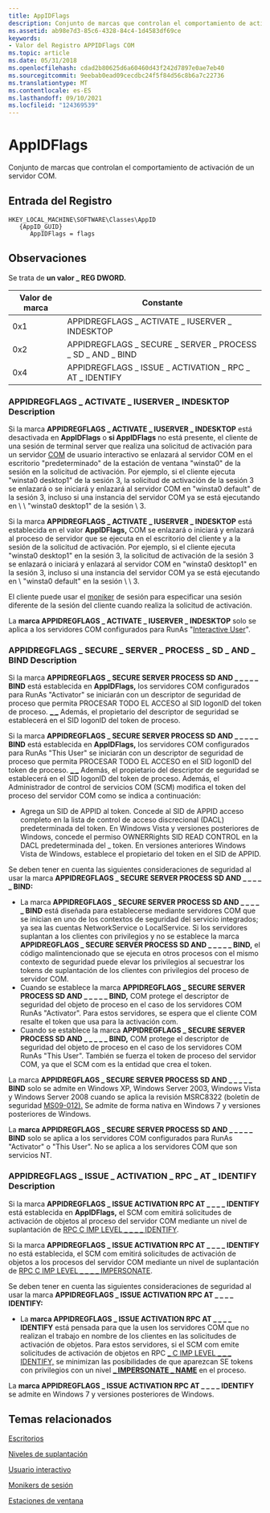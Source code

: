 ```yaml
---
title: AppIDFlags
description: Conjunto de marcas que controlan el comportamiento de activación de un servidor COM.
ms.assetid: ab98e7d3-85c6-4328-84c4-1d4583df69ce
keywords:
- Valor del Registro APPIDFlags COM
ms.topic: article
ms.date: 05/31/2018
ms.openlocfilehash: cdad2b80625d6a60460d43f242d7897e0ae7eb40
ms.sourcegitcommit: 9eebab0ead09cecdbc24f5f84d56c8b6a7c22736
ms.translationtype: MT
ms.contentlocale: es-ES
ms.lasthandoff: 09/10/2021
ms.locfileid: "124369539"
---
```

# <a name="appidflags"></a>AppIDFlags

Conjunto de marcas que controlan el comportamiento de activación de un servidor COM.

## <a name="registry-entry"></a>Entrada del Registro

```
HKEY_LOCAL_MACHINE\SOFTWARE\Classes\AppID
   {AppID_GUID}
      AppIDFlags = flags
```

## <a name="remarks"></a>Observaciones

Se trata de **un valor \_ REG DWORD.**



| Valor de marca | Constante                                              |
|------------|-------------------------------------------------------|
| 0x1        | APPIDREGFLAGS \_ ACTIVATE \_ IUSERVER \_ INDESKTOP          |
| 0x2        | APPIDREGFLAGS \_ SECURE \_ SERVER \_ PROCESS \_ SD \_ AND \_ BIND |
| 0x4        | APPIDREGFLAGS \_ ISSUE \_ ACTIVATION \_ RPC \_ AT \_ IDENTIFY   |



 

### <a name="appidregflags_activate_iuserver_indesktop-description"></a>APPIDREGFLAGS \_ ACTIVATE \_ IUSERVER \_ INDESKTOP Description

Si la marca **APPIDREGFLAGS \_ ACTIVATE \_ IUSERVER \_ INDESKTOP** está desactivada en **AppIDFlags** o **si AppIDFlags** no está presente, el cliente de una sesión de terminal server que realiza una solicitud de activación para un servidor [COM](interactive-user.md) de usuario interactivo se enlazará al servidor COM en el escritorio "predeterminado" de la estación de ventana "winsta0" [](/windows/desktop/winstation/window-stations) de la sesión en la solicitud de activación. Por ejemplo, si el cliente ejecuta "winsta0 desktop1" de la sesión 3, la solicitud de activación de la sesión 3 se enlazará o se iniciará y enlazará al servidor COM en "winsta0 default" de la sesión 3, incluso si una instancia del servidor COM ya se está ejecutando en \\ \\ "winsta0 desktop1" de la sesión \\ 3.

Si la marca **APPIDREGFLAGS \_ ACTIVATE \_ IUSERVER \_ INDESKTOP** está establecida en el valor **AppIDFlags,** COM se enlazará o iniciará y enlazará al proceso de servidor que se ejecuta en el escritorio del cliente y a la sesión de la solicitud de activación. Por ejemplo, si el cliente ejecuta "winsta0 desktop1" en la sesión 3, la solicitud de activación de la sesión 3 se enlazará o iniciará y enlazará al servidor COM en "winsta0 desktop1" en la sesión 3, incluso si una instancia del servidor COM ya se está ejecutando en \\ "winsta0 default" en la sesión \\ \\ 3.

El cliente puede usar el [moniker](/windows/desktop/TermServ/session-monikers) de sesión para especificar una sesión diferente de la sesión del cliente cuando realiza la solicitud de activación.

La **marca APPIDREGFLAGS \_ ACTIVATE \_ IUSERVER \_ INDESKTOP** solo se aplica a los servidores COM configurados para RunAs "[Interactive User](interactive-user.md)".

### <a name="appidregflags_secure_server_process_sd_and_bind-description"></a>APPIDREGFLAGS \_ SECURE \_ SERVER \_ PROCESS \_ SD \_ AND \_ BIND Description

Si la marca **APPIDREGFLAGS \_ SECURE SERVER PROCESS SD AND \_ \_ \_ \_ \_ BIND** está establecida en **AppIDFlags,** los servidores COM configurados para RunAs "Activator" se iniciarán con un descriptor de seguridad de proceso que permita PROCESAR TODO EL ACCESO al SID logonID del token de proceso. [ \_ \_](/windows/desktop/ProcThread/process-security-and-access-rights) Además, el propietario del descriptor de seguridad se establecerá en el SID logonID del token de proceso.

Si la marca **APPIDREGFLAGS \_ SECURE SERVER PROCESS SD AND \_ \_ \_ \_ \_ BIND** está establecida en **AppIDFlags,** los servidores COM configurados para RunAs "This User" se iniciarán con un descriptor de seguridad de proceso que permita PROCESAR TODO EL ACCESO en el SID logonID del token de proceso. [ \_ \_](/windows/desktop/ProcThread/process-security-and-access-rights) Además, el propietario del descriptor de seguridad se establecerá en el SID logonID del token de proceso. Además, el Administrador de control de servicios COM (SCM) modifica el token del proceso del servidor COM como se indica a continuación:

-   Agrega un SID de APPID al token. Concede al SID de APPID acceso completo en la lista de control de acceso discrecional (DACL) predeterminada del token. En Windows Vista y versiones posteriores de Windows, concede el permiso OWNERRights SID READ CONTROL en la DACL predeterminada del \_ token. En versiones anteriores Windows Vista de Windows, establece el propietario del token en el SID de APPID.

Se deben tener en cuenta las siguientes consideraciones de seguridad al usar la marca **APPIDREGFLAGS \_ SECURE SERVER PROCESS SD AND \_ \_ \_ \_ \_ BIND:**

-   La marca **APPIDREGFLAGS \_ SECURE SERVER PROCESS SD AND \_ \_ \_ \_ \_ BIND** está diseñada para establecerse mediante servidores COM que se inician en uno de los contextos de seguridad del servicio integrados; ya sea las cuentas NetworkService o LocalService. Si los servidores suplantan a los clientes con privilegios y no se establece la marca **APPIDREGFLAGS \_ SECURE SERVER PROCESS SD AND \_ \_ \_ \_ \_ BIND,** el código malintencionado que se ejecuta en otros procesos con el mismo contexto de seguridad puede elevar los privilegios al secuestrar los tokens de suplantación de los clientes con privilegios del proceso de servidor COM.
-   Cuando se establece la marca **APPIDREGFLAGS \_ SECURE SERVER PROCESS SD AND \_ \_ \_ \_ \_ BIND,** COM protege el descriptor de seguridad del objeto de proceso en el caso de los servidores COM RunAs "Activator". Para estos servidores, se espera que el cliente COM resalte el token que usa para la activación com.
-   Cuando se establece la marca **APPIDREGFLAGS \_ SECURE SERVER PROCESS SD AND \_ \_ \_ \_ \_ BIND,** COM protege el descriptor de seguridad del objeto de proceso en el caso de los servidores COM RunAs "This User". También se fuerza el token de proceso del servidor COM, ya que el SCM com es la entidad que crea el token.

La marca **APPIDREGFLAGS \_ SECURE SERVER PROCESS SD AND \_ \_ \_ \_ \_ BIND** solo se admite en Windows XP, Windows Server 2003, Windows Vista y Windows Server 2008 cuando se aplica la revisión MSRC8322 (boletín de seguridad [MS09-012).](https://support.microsoft.com/kb/959454) Se admite de forma nativa en Windows 7 y versiones posteriores de Windows.

La **marca APPIDREGFLAGS \_ SECURE SERVER PROCESS SD AND \_ \_ \_ \_ \_ BIND** solo se aplica a los servidores COM configurados para RunAs "Activator" o "This User". No se aplica a los servidores COM que son servicios NT.

### <a name="appidregflags_issue_activation_rpc_at_identify-description"></a>APPIDREGFLAGS \_ ISSUE \_ ACTIVATION \_ RPC \_ AT \_ IDENTIFY Description

Si la marca **APPIDREGFLAGS \_ ISSUE ACTIVATION RPC AT \_ \_ \_ \_ IDENTIFY** está establecida en **AppIDFlags,** el SCM com emitirá solicitudes de activación de objetos al proceso del servidor COM mediante un nivel de suplantación de [RPC C IMP LEVEL \_ \_ \_ \_ IDENTIFY](impersonation-levels.md).

Si la marca **APPIDREGFLAGS \_ ISSUE ACTIVATION RPC AT \_ \_ \_ \_ IDENTIFY** no está establecida, el SCM com emitirá solicitudes de activación de objetos a los procesos del servidor COM mediante un nivel de suplantación de [RPC C IMP LEVEL \_ \_ \_ \_ IMPERSONATE](impersonation-levels.md).

Se deben tener en cuenta las siguientes consideraciones de seguridad al usar la marca **APPIDREGFLAGS \_ ISSUE ACTIVATION RPC AT \_ \_ \_ \_ IDENTIFY:**

-   La **marca APPIDREGFLAGS \_ ISSUE ACTIVATION RPC AT \_ \_ \_ \_ IDENTIFY** está pensada para que la usen los servidores COM que no realizan el trabajo en nombre de los clientes en las solicitudes de activación de objetos. Para estos servidores, si el SCM com emite solicitudes de activación de objetos en RPC [ \_ C IMP LEVEL \_ \_ \_ IDENTIFY,](impersonation-levels.md) se minimizan las posibilidades de que aparezcan SE tokens con privilegios con un nivel [**\_ IMPERSONATE \_ NAME**](/windows/desktop/SecAuthZ/privilege-constants) en el proceso.

La **marca APPIDREGFLAGS \_ ISSUE ACTIVATION RPC AT \_ \_ \_ \_ IDENTIFY** se admite en Windows 7 y versiones posteriores de Windows.

## <a name="related-topics"></a>Temas relacionados

<dl> <dt>

[Escritorios](/windows/desktop/winstation/desktops)
</dt> <dt>

[Niveles de suplantación](impersonation-levels.md)
</dt> <dt>

[Usuario interactivo](interactive-user.md)
</dt> <dt>

[Monikers de sesión](/windows/desktop/TermServ/session-monikers)
</dt> <dt>

[Estaciones de ventana](/windows/desktop/winstation/window-stations)
</dt> </dl>

 

 